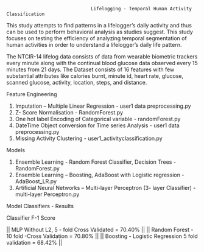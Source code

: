 
                                   Lifelogging - Temporal Human Activity Classification

This study attempts to find patterns in a lifelogger’s daily activity and thus can be used to perform behavioral analysis as studies suggest. This study focuses on testing the efficiency of analyzing temporal segmentation of human activities in order to understand a lifelogger’s daily life pattern.

The NTCIR-14 lifelog data consists of data from wearable biometric trackers every minute along with the continual blood glucose data observed every 15 minutes from 21 days. The Dataset consists of 16 features with few substantial attributes like calories burnt, minute id, heart rate, glucose, scanned glucose, activity, location, steps, and distance.

Feature Engineering

1.	Imputation – Multiple Linear Regression - user1 data preprocessing.py
2. 	Z- Score Normalisation - RandomForest.py
3. One hot label Encoding of Categorical variable - randomForest.py
4. DateTime Object conversion for Time series Analysis  - user1 data preprocessing.py
5. Missing Activity Clustering - user1_activityclassification.py

Models

1.	Ensemble Learning - Random Forest Classifier, Decision Trees - RandomForest.py
2.	Ensemble Learning – Boosting, AdaBoost with Logistic regression - AdaBoost_LR.py
3.	Artificial Neural Networks – Multi-layer Perceptron (3- layer Classifier) - multi-layer Perceptron.py

Model Classifiers - Results	
	
Classifier	                                       F-1 Score

|| MLP Without L2, 5 - fold Cross Validated  	   =     70.40% || 
|| Random Forest - 10 fold -Cross Validation	    =      70.80% ||
|| Boosting - Logistic Regression 5 fold validation  =	  68.42% ||


